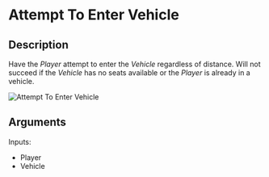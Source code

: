 # Attempt To Enter Vehicle

## Description

Have the _Player_ attempt to enter the _Vehicle_ regardless of distance. Will not succeed if the _Vehicle_ has no seats available or the _Player_ is already in a vehicle.

![Attempt To Enter Vehicle](../../.gitbook/assets/images/scripting/vehicles/attempttoentervehicle.png)

## Arguments

Inputs:

- Player
- Vehicle
